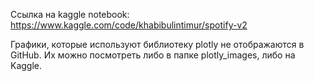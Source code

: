 Ссылка на kaggle notebook: https://www.kaggle.com/code/khabibulintimur/spotify-v2

Графики, которые используют библиотеку plotly не отображаются в GitHub. Их можно посмотреть либо в папке plotly_images, либо на Kaggle. 
